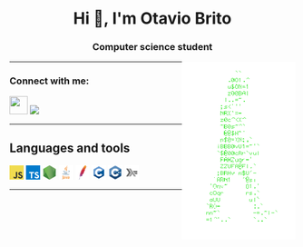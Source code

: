 <h1 align="center">Hi 👋, I'm Otavio Brito</h1>
<h3 align="center">Computer science student</h3>



<img align="right" width="200" heigh="300" src="https://github.com/otaviofbrito/otaviofbrito/blob/master/walkingman1.gif">

----
<h3 align="left">Connect with me:</h3> 


  

<a href="https://www.linkedin.com/in/otavio-brito-3b0139224/" target="_blank"><img height="32" width="32" src="https://avatars.githubusercontent.com/u/357098?s=200&v=4" /></a>
<img src="https://img.shields.io/badge/Discord-Otavio%234887-%2396ABAF9?style=for-the-badge&logo=discord&?&logoColor=white"></img>
</p>
  
---


<h2 align="left">Languages and tools</h2>

<p align="left"><img height="25" width="25" src="https://raw.githubusercontent.com/github/explore/80688e429a7d4ef2fca1e82350fe8e3517d3494d/topics/javascript/javascript.png" />
  <img height="25" width="25" src="https://raw.githubusercontent.com/github/explore/80688e429a7d4ef2fca1e82350fe8e3517d3494d/topics/typescript/typescript.png" />
<img height="25" width="25" src="https://raw.githubusercontent.com/github/explore/80688e429a7d4ef2fca1e82350fe8e3517d3494d/topics/nodejs/nodejs.png" />
<img height="25" width="25" src="https://raw.githubusercontent.com/github/explore/5b3600551e122a3277c2c5368af2ad5725ffa9a1/topics/java/java.png" />
<img height="25" width="25" src="https://raw.githubusercontent.com/github/explore/80688e429a7d4ef2fca1e82350fe8e3517d3494d/topics/maven/maven.png" />
<img height="25" width="25" src="https://raw.githubusercontent.com/github/explore/f3e22f0dca2be955676bc70d6214b95b13354ee8/topics/c/c.png" />
<img height="25" width="25" src="https://raw.githubusercontent.com/github/explore/180320cffc25f4ed1bbdfd33d4db3a66eeeeb358/topics/cpp/cpp.png" />
<img height="25" width="25" src="https://raw.githubusercontent.com/github/explore/80688e429a7d4ef2fca1e82350fe8e3517d3494d/topics/haskell/haskell.png" />
</p>


---

